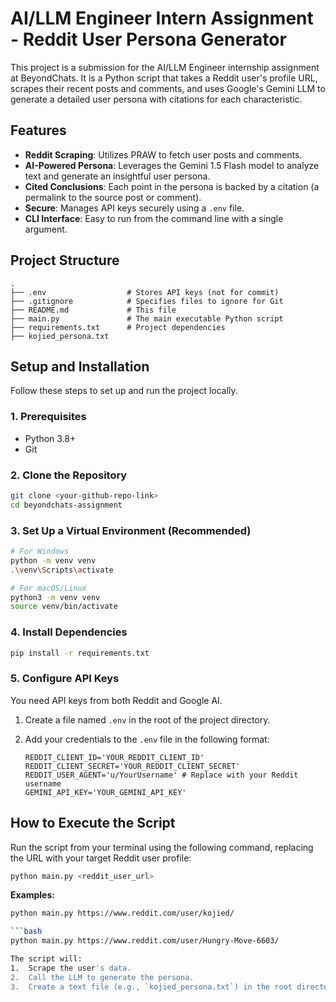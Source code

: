 # AI/LLM Engineer Intern Assignment - Reddit User Persona Generator

This project is a submission for the AI/LLM Engineer internship assignment at BeyondChats. It is a Python script that takes a Reddit user's profile URL, scrapes their recent posts and comments, and uses Google's Gemini LLM to generate a detailed user persona with citations for each characteristic.

## Features

-   **Reddit Scraping**: Utilizes PRAW to fetch user posts and comments.
-   **AI-Powered Persona**: Leverages the Gemini 1.5 Flash model to analyze text and generate an insightful user persona.
-   **Cited Conclusions**: Each point in the persona is backed by a citation (a permalink to the source post or comment).
-   **Secure**: Manages API keys securely using a `.env` file.
-   **CLI Interface**: Easy to run from the command line with a single argument.

## Project Structure

```
.
├── .env                  # Stores API keys (not for commit)
├── .gitignore            # Specifies files to ignore for Git
├── README.md             # This file
├── main.py               # The main executable Python script
├── requirements.txt      # Project dependencies
├── kojied_persona.txt
```

## Setup and Installation

Follow these steps to set up and run the project locally.

### 1. Prerequisites

-   Python 3.8+
-   Git

### 2. Clone the Repository

```bash
git clone <your-github-repo-link>
cd beyondchats-assignment
```

### 3. Set Up a Virtual Environment (Recommended)

```bash
# For Windows
python -m venv venv
.\venv\Scripts\activate

# For macOS/Linux
python3 -m venv venv
source venv/bin/activate
```

### 4. Install Dependencies

```bash
pip install -r requirements.txt
```

### 5. Configure API Keys

You need API keys from both Reddit and Google AI.

1.  Create a file named `.env` in the root of the project directory.
2.  Add your credentials to the `.env` file in the following format:

    ```env
    REDDIT_CLIENT_ID='YOUR_REDDIT_CLIENT_ID'
    REDDIT_CLIENT_SECRET='YOUR_REDDIT_CLIENT_SECRET'
    REDDIT_USER_AGENT='u/YourUsername' # Replace with your Reddit username
    GEMINI_API_KEY='YOUR_GEMINI_API_KEY'
    ```


## How to Execute the Script

Run the script from your terminal using the following command, replacing the URL with your target Reddit user profile:

```bash
python main.py <reddit_user_url>
```

**Examples:**

```bash
python main.py https://www.reddit.com/user/kojied/

```bash
python main.py https://www.reddit.com/user/Hungry-Move-6603/

The script will:
1.  Scrape the user's data.
2.  Call the LLM to generate the persona.
3.  Create a text file (e.g., `kojied_persona.txt`) in the root directory with the final output.